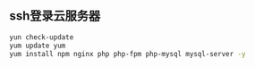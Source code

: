 ## ssh登录云服务器

```bash
yun check-update
yum update yum
yum install npm nginx php php-fpm php-mysql mysql-server -y
```

